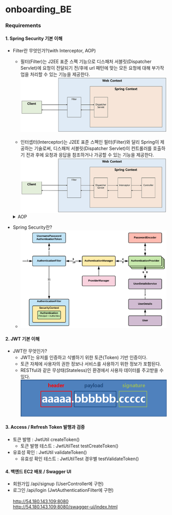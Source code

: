 # onboarding_BE

### Requirements

#### 1. Spring Security 기본 이해
- Filter란 무엇인가?(with Interceptor, AOP) <br/>
  - 필터(Filter)는 J2EE 표준 스펙 기능으로 디스패처 서블릿(Dispatcher Servlet)에 요청이 전달되기 전/후에 url 패턴에 맞는 모든 요청에 대해 부가작업을 처리할 수 있는 기능을 제공한다.
  <br/>![Sample Image](src/main/resources/static/img/filter.png)
  <br/><br/>
  - 인터셉터(Interceptor)는 J2EE 표준 스펙인 필터(Filter)와 달리 Spring이 제공하는 기술로써, 디스패처 서블릿(Dispatcher Servlet)이 컨트롤러를 호출하기 전과 후에 요청과 응답을 참조하거나 가공할 수 있는 기능을 제공한다.
  <br/>![Sample Image](src/main/resources/static/img/interceptor.png)

  <details>
  <summary>AOP</summary>
  인터셉터 대신에 컨트롤러들에 적용할 부가기능을 어드바이스로 만들어 AOP(Aspect Oriented Programming, 관점 지향 프로그래밍)를 적용할 수도 있지만 다음과 같은 이유들로 컨트롤러의 호출 과정에 적용되는 부가기능들은 인터셉터를 사용하는 편이 낫다.<br/><br/>
  (1) 컨트롤러는 타입과 실행 메소드가 모두 제각각이라 포인트컷(적용할 메소드 선별)의 작성이 어렵다.<br/>
  (2) 컨트롤러는 파라미터나 리턴 값이 일정하지 않다.<br/>
  (3) AOP에서는 HttpServletRequest/Response를 객체를 얻기 어렵지만 인터셉터에서는 파라미터로 넘어온다.<br/><br/>
</details>

- Spring Security란?
  - ![Sample Image](src/main/resources/static/img/springsecurity.png)<br/>
#### 2. JWT 기본 이해
- JWT란 무엇인가?
  - JWT는 유저를 인증하고 식별하기 위한 토큰(Token) 기반 인증이다.<br/>
  - 토큰 자체에 사용자의 권한 정보나 서비스를 사용하기 위한 정보가 포함된다.
  - RESTful과 같은 무상태(Stateless)인 환경에서 사용자 데이터를 주고받을 수 있다.
  ![Sample Image](src/main/resources/static/img/jwt.png)
#### 3. Access / Refresh Token 발행과 검증
- 토큰 발행 : JwtUtil createToken()
  - 토큰 발행 테스트 : JwtUtilTest testCreateToken()
- 유효성 확인 : JwtUtil validateToken()
  - 유효성 확인 테스트 : JwtUtilTest 경우별 testValidateToken()

#### 4. 백엔드 EC2 배포 / Swagger UI
- 회원가입 /api/signup (UserController에 구현)
- 로그인 /api/login (JwtAuthenticationFilter에 구현)
<br/><br/>
  http://54.180.143.109:8080 <br/>
  http://54.180.143.109:8080/swagger-ui/index.html